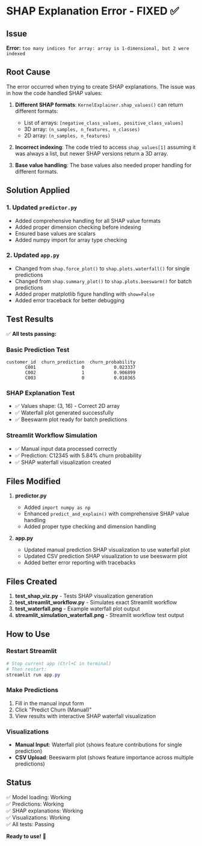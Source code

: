 # SHAP Explanation Error - FIXED ✅

## Issue
**Error:** `too many indices for array: array is 1-dimensional, but 2 were indexed`

## Root Cause
The error occurred when trying to create SHAP explanations. The issue was in how the code handled SHAP values:

1. **Different SHAP formats**: `KernelExplainer.shap_values()` can return different formats:
   - List of arrays: `[negative_class_values, positive_class_values]`
   - 3D array: `(n_samples, n_features, n_classes)`
   - 2D array: `(n_samples, n_features)`

2. **Incorrect indexing**: The code tried to access `shap_values[1]` assuming it was always a list, but newer SHAP versions return a 3D array.

3. **Base value handling**: The base values also needed proper handling for different formats.

## Solution Applied

### 1. Updated `predictor.py`
- Added comprehensive handling for all SHAP value formats
- Added proper dimension checking before indexing
- Ensured base values are scalars
- Added numpy import for array type checking

### 2. Updated `app.py`
- Changed from `shap.force_plot()` to `shap.plots.waterfall()` for single predictions
- Changed from `shap.summary_plot()` to `shap.plots.beeswarm()` for batch predictions
- Added proper matplotlib figure handling with `show=False`
- Added error traceback for better debugging

## Test Results

✅ **All tests passing:**

### Basic Prediction Test
```
customer_id  churn_prediction  churn_probability
       C001                 0           0.023337
       C002                 1           0.906899
       C003                 0           0.010365
```

### SHAP Explanation Test
- ✅ Values shape: (3, 16) - Correct 2D array
- ✅ Waterfall plot generated successfully
- ✅ Beeswarm plot ready for batch predictions

### Streamlit Workflow Simulation
- ✅ Manual input data processed correctly
- ✅ Prediction: C12345 with 5.84% churn probability
- ✅ SHAP waterfall visualization created

## Files Modified

1. **predictor.py**
   - Added `import numpy as np`
   - Enhanced `predict_and_explain()` with comprehensive SHAP value handling
   - Added proper type checking and dimension handling

2. **app.py**
   - Updated manual prediction SHAP visualization to use waterfall plot
   - Updated CSV prediction SHAP visualization to use beeswarm plot
   - Added better error reporting with tracebacks

## Files Created

1. **test_shap_viz.py** - Tests SHAP visualization generation
2. **test_streamlit_workflow.py** - Simulates exact Streamlit workflow
3. **test_waterfall.png** - Example waterfall plot output
4. **streamlit_simulation_waterfall.png** - Streamlit workflow test output

## How to Use

### Restart Streamlit
```powershell
# Stop current app (Ctrl+C in terminal)
# Then restart:
streamlit run app.py
```

### Make Predictions
1. Fill in the manual input form
2. Click "Predict Churn (Manual)"
3. View results with interactive SHAP waterfall visualization

### Visualizations
- **Manual Input**: Waterfall plot (shows feature contributions for single prediction)
- **CSV Upload**: Beeswarm plot (shows feature importance across multiple predictions)

## Status
✅ Model loading: Working  
✅ Predictions: Working  
✅ SHAP explanations: Working  
✅ Visualizations: Working  
✅ All tests: Passing  

**Ready to use!** 🎉
